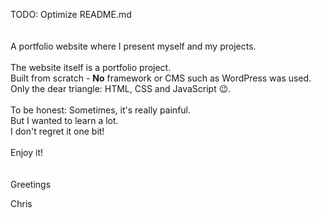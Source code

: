TODO: Optimize README.md<br />
<br />
<br />
A portfolio website where I present myself and my projects.<br />
<br />
The website itself is a portfolio project.<br />
Built from scratch - **No** framework or CMS such as WordPress was used.<br />
Only the dear triangle: HTML, CSS and JavaScript 😉.<br />
<br />
To be honest: Sometimes, it's really painful.<br />
But I wanted to learn a lot.<br />
I don't regret it one bit!<br />
<br />
Enjoy it!<br />
<br />
<br />
Greetings

Chris
